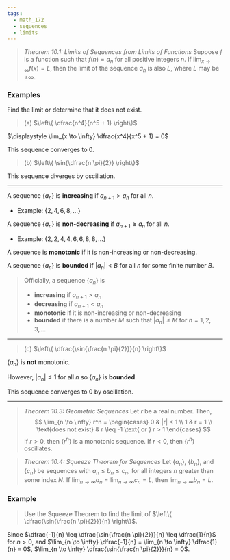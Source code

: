 ```yaml
---
tags:
  - math_172
  - sequences
  - limits
---
```


> *Theorem 10.1: Limits of Sequences from Limits of Functions*
> Suppose $f$ is a function such that $f(n) = a_n$ for all positive integers $n$. If $\lim_{x \to \infty} f(x) = L$, then the limit of the sequence ${a_n}$ is also $L$, where $L$ may be $\pm \infty$.

### Examples

Find the limit or determine that it does not exist.

> (a) $\left\{ \dfrac{n^4}{n^5 + 1} \right\}$

$\displaystyle \lim_{x \to \infty} \dfrac{x^4}{x^5 + 1} = 0$

This sequence converges to 0.

> (b) $\left\{ \sin{\dfrac{n \pi}{2}} \right\}$

This sequence diverges by oscillation.

---

A sequence $\{a_n\}$ is **increasing** if $a_{n + 1} > a_n$ for all $n$.
- Example: $\{2, 4, 6, 8, \dots\}$

A sequence $\{a_n\}$ is **non-decreasing** if $a_{n + 1} \geq a_n$ for all $n$.
- Example: $\{2, 2, 4, 4, 6, 6, 8, 8, \dots\}$

A sequence is **monotonic** if it is non-increasing or non-decreasing.

A sequence $\{a_n\}$ is **bounded** if $|a_n| < B$ for all $n$ for some finite number $B$.

> Officially, a sequence $\{a_n\}$ is
> - **increasing** if $a_{n + 1} > a_n$
> - **decreasing** if $a_{n + 1} < a_n$
> - **monotonic** if it is non-increasing or non-decreasing
> - **bounded** if there is a number $M$ such that $|a_n| \leq M$ for $n = 1, 2, 3, \dots$

---

> (c) $\left\{ \dfrac{\sin{\frac{n \pi}{2}}}{n} \right\}$

$\{a_n\}$ is **not** monotonic.

However, $|a_n| \leq 1$ for all $n$ so $\{a_n\}$ is **bounded**.

This sequence converges to 0 by oscillation.

---

> *Theorem 10.3: Geometric Sequences*
> Let $r$ be a real number. Then,
> $$ \lim_{n \to \infty} r^n = \begin{cases} 0 & |r| < 1 \\ 1 & r = 1 \\ \text{does not exist} & r \leq -1 \text{ or } r > 1 \end{cases} $$
> If $r > 0$, then $\{r^n\}$ is a monotonic sequence. If $r < 0$, then $\{r^n\}$ oscillates.

> *Theorem 10.4: Squeeze Theorem for Sequences*
> Let $\{a_n\}$, $\{b_n\}$, and $\{c_n\}$ be sequences with $a_n \leq b_n \leq c_n$, for all integers $n$ greater than some index $N$. If $\displaystyle \lim_{n \to \infty} a_n = \displaystyle \lim_{n \to \infty} c_n = L$, then $\displaystyle \lim_{n \to \infty} b_n = L$.

### Example

> Use the Squeeze Theorem to find the limit of $\left\{ \dfrac{\sin{\frac{n \pi}{2}}}{n} \right\}$.

Since $\dfrac{-1}{n} \leq \dfrac{\sin{\frac{n \pi}{2}}}{n} \leq \dfrac{1}{n}$ for $n > 0$, and $\lim_{n \to \infty} \dfrac{-1}{n} = \lim_{n \to \infty} \dfrac{1}{n} = 0$, $\lim_{n \to \infty} \dfrac{\sin{\frac{n \pi}{2}}}{n} = 0$.